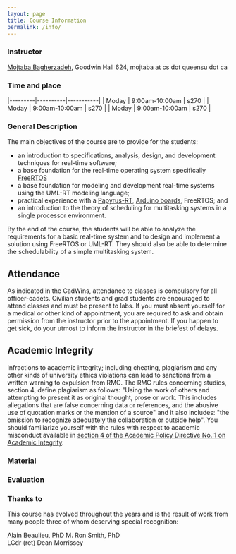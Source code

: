 ```yaml
---
layout: page
title: Course Information
permalink: /info/
---
```

### Instructor 
[Mojtaba Bagherzadeh](http://flux.cs.queensu.ca/mase/member/bagherzadeh/), Goodwin Hall 624, mojtaba at cs dot queensu dot ca

### Time and place  
|---------|----------|-----------|
| Moday | 9:00am-10:00am | s270 |
| Moday | 9:00am-10:00am | s270 |
| Moday | 9:00am-10:00am | s270 |


### General Description
The main objectives of the course are to provide for the students:
- an introduction to specifications, analysis, design, and development techniques for real-time software;
- a base foundation for the real-time operating system specifically [FreeRTOS](https://freertos.org/)
- a base foundation for modeling and development real-time systems using the UML-RT modeling language;
- practical experience with a [Papyrus-RT](https://www.eclipse.org/papyrus-rt/), [Arduino boards](https://www.arduino.cc/), FreeRTOS; and
- an introduction to the theory of scheduling for multitasking systems in a single processor environment.

By the end of the course, the students will be able to analyze the requirements for a basic real-time system and to design and implement a solution using FreeRTOS or UML-RT. They should also be able to determine the schedulability of a simple multitasking system.


## Attendance
As indicated in the CadWins, attendance to classes is compulsory for all officer-cadets. Civilian students and grad students are encouraged to attend classes and must be present to labs. If you must absent yourself for a medical or other kind of appointment, you are required to ask and obtain permission from the instructor prior to the appointment. If you happen to get sick, do your utmost to inform the instructor in the briefest of delays.

## Academic Integrity
Infractions to academic integrity; including cheating, plagiarism and any other kinds of university ethics violations can lead to sanctions from a written warning to expulsion from RMC. The RMC rules concerning studies, section 4, define plagiarism as follows: "Using the work of others and attempting to present it as original thought, prose or work. This includes allegations that are false concerning data or references, and the abusive use of quotation marks or the mention of a source" and it also includes: "the omission to recognize adequately the collaboration or outside help". You should familiarize yourself with the rules with respect to academic misconduct available in [section 4 of the Academic Policy Directive No. 1 on Academic Integrity](https://www.rmcc-cmrc.ca/sites/default/files/1_Acad_integ-uni-bil.pdf).

### Material

### Evaluation

### Thanks to
This course has evolved throughout the years and is the result of work from many people three of whom deserving special recognition:

Alain Beaulieu, PhD 
M. Ron Smith, PhD  
LCdr (ret) Dean Morrissey  



